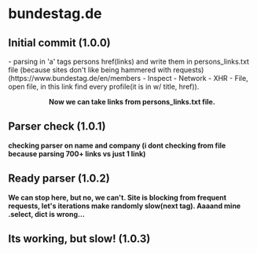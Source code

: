 # bundestag.de
## Initial commit (1.0.0)
<p> - parsing in 'a' tags persons href(links) and write them in persons_links.txt file (because sites don't like being hammered with requests)
(https://www.bundestag.de/en/members - Inspect - Network - XHR - File, open file, in this link find every profile(it is in <a> w/ title, href)). </p>
<p align='center'> <b> Now we can take links from persons_links.txt file. </p>
<h2>Parser check (1.0.1)</h2> 
<p> checking parser on name and company (i dont checking from file because parsing 700+ links vs just 1 link)</p>
<h2>Ready parser (1.0.2)</h2>
<p>We can stop here, but no, we can't. Site is blocking from frequent requests, let's iterations make randomly slow(next tag). Aaaand mine .select, dict is wrong...</p>
<h2>Its working, but slow! (1.0.3)</h2>

